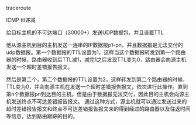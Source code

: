 traceroute

ICMP  ttl递减 

给目标主机的不可达端口（30000+）发送UDP数据包，并且设置TTL

他从源主机到目的主机发送一连串的IP数据报p1-pn，并且数据报是无法交付的udp数据报。第一个数据报的TTL设置为1，这样当这个数据报转发到第一个路由器的时候，路由器收到后TTL减1，减完1之后发现TTL变为0，路由器会向源主机发送一个超时差错报告报文。

然后是第二个，第二个数据报的TTL设置为2，这样转发到第二个路由器的时候，TTL变为0，并会向源主机在发送一个超时差错报告报文，依次进行此操作。直到第n个数据报pn到达目的主机，但是由于数据报无法交付，因此目的主机会向源主机发送终点不可达差错报告报文。
通过这种方式，源主机就可以通过发送过来的超时差错报告报文和终点不可达差错报告报文来的得到经过的路由器以及往返时间等信息，达到路由跟踪的目的。
